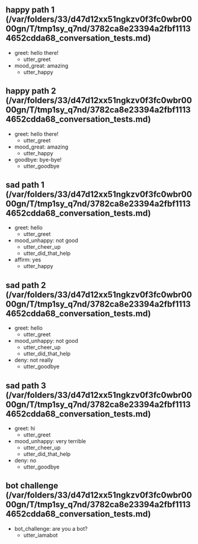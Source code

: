 ## happy path 1 (/var/folders/33/d47d12xx51ngkzv0f3fc0wbr0000gn/T/tmp1sy_q7nd/3782ca8e23394a2fbf11134652cdda68_conversation_tests.md)
* greet: hello there!
    - utter_greet
* mood_great: amazing   <!-- predicted: no: amazing -->
    - utter_happy   <!-- predicted: utter_regist_failed -->


## happy path 2 (/var/folders/33/d47d12xx51ngkzv0f3fc0wbr0000gn/T/tmp1sy_q7nd/3782ca8e23394a2fbf11134652cdda68_conversation_tests.md)
* greet: hello there!
    - utter_greet
* mood_great: amazing   <!-- predicted: no: amazing -->
    - utter_happy   <!-- predicted: utter_regist_failed -->
* goodbye: bye-bye!
    - utter_goodbye


## sad path 1 (/var/folders/33/d47d12xx51ngkzv0f3fc0wbr0000gn/T/tmp1sy_q7nd/3782ca8e23394a2fbf11134652cdda68_conversation_tests.md)
* greet: hello
    - utter_greet
* mood_unhappy: not good   <!-- predicted: no: not good -->
    - utter_cheer_up   <!-- predicted: utter_regist_failed -->
    - utter_did_that_help   <!-- predicted: action_listen -->
* affirm: yes   <!-- predicted: yes: yes -->
    - utter_happy   <!-- predicted: utter_regist_success -->


## sad path 2 (/var/folders/33/d47d12xx51ngkzv0f3fc0wbr0000gn/T/tmp1sy_q7nd/3782ca8e23394a2fbf11134652cdda68_conversation_tests.md)
* greet: hello
    - utter_greet
* mood_unhappy: not good   <!-- predicted: no: not good -->
    - utter_cheer_up   <!-- predicted: utter_regist_failed -->
    - utter_did_that_help   <!-- predicted: action_listen -->
* deny: not really   <!-- predicted: no: not really -->
    - utter_goodbye   <!-- predicted: utter_regist_failed -->


## sad path 3 (/var/folders/33/d47d12xx51ngkzv0f3fc0wbr0000gn/T/tmp1sy_q7nd/3782ca8e23394a2fbf11134652cdda68_conversation_tests.md)
* greet: hi
    - utter_greet
* mood_unhappy: very terrible   <!-- predicted: goodbye: very terrible -->
    - utter_cheer_up   <!-- predicted: utter_goodbye -->
    - utter_did_that_help   <!-- predicted: action_listen -->
* deny: no   <!-- predicted: no: no -->
    - utter_goodbye   <!-- predicted: utter_regist_failed -->


## bot challenge (/var/folders/33/d47d12xx51ngkzv0f3fc0wbr0000gn/T/tmp1sy_q7nd/3782ca8e23394a2fbf11134652cdda68_conversation_tests.md)
* bot_challenge: are you a bot?   <!-- predicted: thanks: are you a bot? -->
    - utter_iamabot   <!-- predicted: utter_goodbye -->


